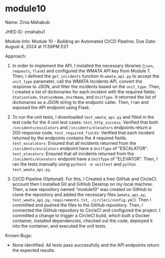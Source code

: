 # module10

Name: Zinia Mahabub

JHED ID: zmahabu1

Module Info: Module 10 - Building an Automated CI/CD Pipeline, Due Date: August 4, 2024 at 11:59PM EST

Approach:
1. In order to implement the API, I installed the necessary libraries (`json`, `requests`, `flask`) and 
configured the WMATA API key from Module 7. Then, I defined the `get_incidents` function in `wmata_api.py` to accept the `unit_type` parameter, 
call the WMATA Incidents API, convert the response to JSON, and filter the incidents based on the `unit_type`. Then, 
I created a list of dictionaries for each incident with the required fields: `StationCode`, `StationName`, `UnitName`, and `UnitType`. 
It returned the list of dictionaries as a JSON string to the endpoint caller. Then, I ran and exposed the API endpoint using Flask.

2. To run the unit tests, I downloaded `test_wmata_api.py` and filled in the test code for the 4 unit test cases: `test_http_success`: Verified that both `/incidents/escalators` and `/incidents/elevators` endpoints return a 200 response code.
`test_required_fields`: Verified that each incident returned by the endpoints contains the 4 required fields.
`test_escalators`: Ensured that all incidents returned from the `/incidents/escalators` endpoint have a `UnitType` of "ESCALATOR".
`test_elevators`: Ensured that all incidents returned from the `/incidents/elevators` endpoint have a `UnitType` of "ELEVATOR".
Then, I ran the tests manually using `python3 -m unittest` and `python test_wmata_api.py`.

3. CI/CD Pipeline (Optional):
For this, I Created a free GitHub and CircleCI account then I installed Git and GitHub Desktop on my local machine. Then, a new repository named “module10” was created on GitHub to clone the repository and added the necessary files (`wmata_api.py`, `test_wmata_api.py`, `requirements.txt`, `.circleci/config.yml`). Then I committed and pushed the files to the GitHub repository. Then, I connected the GitHub repository to CircleCI and configured the project. I committed a change to trigger a CircleCI build, which built a Docker container, installed dependencies, checked out the code, deployed it into the container, and executed the unit tests.
   
Known Bugs:
- None identified. All tests pass successfully and the API endpoints return the expected results.
